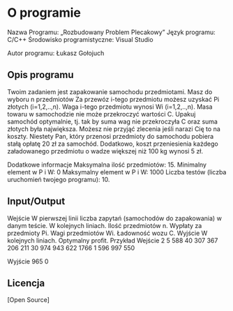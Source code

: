 # O programie

Nazwa Programu: „Rozbudowany Problem Plecakowy”
Język programu: C/C++
Środowisko programistyczne: Visual Studio

Autor programu: Łukasz Gołojuch

## Opis programu 

Twoim zadaniem jest zapakowanie samochodu przedmiotami. Masz do wyboru n przedmiotów
Za przewóz i-tego przedmiotu możesz uzyskać Pi złotych (i=1,2,..,n).
Waga i-tego przedmiotu wynosi Wi (i=1,2,..,n).
Masa towaru w samochodzie nie może przekroczyć wartości C.
Upakuj samochód optymalnie, tj. tak by suma wag nie przekroczyła C oraz suma złotych była największa.
Możesz nie przyjąć zlecenia jeśli narazi Cię to na koszty. Niestety Pan, który przenosi przedmioty do samochodu pobiera stałą opłatę 20 zł za samochód.
Dodatkowo, koszt przeniesienia każdego załadowanego przedmiotu o wadze większej niż 100 kg wynosi 5 zł.

Dodatkowe informacje
Maksymalna ilość przedmiotów: 15.
Minimalny element w P i W: 0
Maksymalny element w P i W: 1000
Liczba testów (liczba uruchomień twojego programu): 10.

## Input/Output

Wejście
W pierwszej linii liczba zapytań (samochodów do zapakowania) w danym teście.
W kolejnych liniach.
Ilość przedmiotów n.
Wypłaty za przedmioty Pi.
Wagi przedmiotów Wi.
Ładowność wozu C.
Wyjście
W kolejnych liniach.
Optymalny profit.
Przykład
Wejście
2
5
588 40 307 367 206
211 30 974 943 622
1766
1
596
997
550

Wyjście
965
0

## Licencja
[Open Source]

